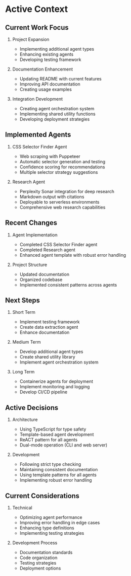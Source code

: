 # Active Context

## Current Work Focus
1. Project Expansion
   - Implementing additional agent types
   - Enhancing existing agents
   - Developing testing framework

2. Documentation Enhancement
   - Updating README with current features
   - Improving API documentation
   - Creating usage examples

3. Integration Development
   - Creating agent orchestration system
   - Implementing shared utility functions
   - Developing deployment strategies

## Implemented Agents
1. CSS Selector Finder Agent
   - Web scraping with Puppeteer
   - Automatic selector generation and testing
   - Confidence scoring for recommendations
   - Multiple selector strategy suggestions

2. Research Agent
   - Perplexity Sonar integration for deep research
   - Markdown output with citations
   - Deployable to serverless environments
   - Comprehensive web research capabilities

## Recent Changes
1. Agent Implementation
   - Completed CSS Selector Finder agent
   - Completed Research agent
   - Enhanced agent template with robust error handling

2. Project Structure
   - Updated documentation
   - Organized codebase
   - Implemented consistent patterns across agents

## Next Steps
1. Short Term
   - Implement testing framework
   - Create data extraction agent
   - Enhance documentation

2. Medium Term
   - Develop additional agent types
   - Create shared utility library
   - Implement agent orchestration system

3. Long Term
   - Containerize agents for deployment
   - Implement monitoring and logging
   - Develop CI/CD pipeline

## Active Decisions
1. Architecture
   - Using TypeScript for type safety
   - Template-based agent development
   - ReACT pattern for all agents
   - Dual-mode operation (CLI and web server)

2. Development
   - Following strict type checking
   - Maintaining consistent documentation
   - Using template patterns for all agents
   - Implementing robust error handling

## Current Considerations
1. Technical
   - Optimizing agent performance
   - Improving error handling in edge cases
   - Enhancing type definitions
   - Implementing testing strategies

2. Development Process
   - Documentation standards
   - Code organization
   - Testing strategies
   - Deployment options
